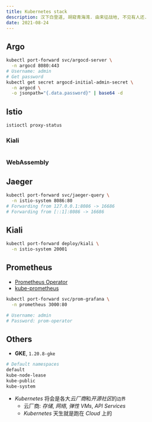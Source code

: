 ```yaml
---
title: Kubernetes stack
description: 汉下白登道, 胡窥青海湾. 由来征战地, 不见有人还.
date: 2021-08-24
---
```


## Argo

```zsh
kubectl port-forward svc/argocd-server \
  -n argocd 8080:443
# Username: admin
# Get password
kubectl get secret argocd-initial-admin-secret \
  -n argocd \
  -o jsonpath="{.data.password}" | base64 -d
```

## Istio

```zsh
istioctl proxy-status
```

### Kiali

```zsh
```

### WebAssembly

## Jaeger

```zsh
kubectl port-forward svc/jaeger-query \
  -n istio-system 8086:80
# Forwarding from 127.0.0.1:8086 -> 16686
# Forwarding from [::1]:8086 -> 16686
```

## Kiali

```zsh
kubectl port-forward deploy/kiali \
  -n istio-system 20001
```

## Prometheus

* [Prometheus Operator](https://github.com/prometheus-operator/prometheus-operator)
* [kube-prometheus](https://github.com/prometheus-operator/kube-prometheus)

```zsh
kubectl port-forward svc/prom-grafana \
  -n prometheus 3000:80

# Username: admin
# Password: prom-operator
```

## Others

* **GKE**, `1.20.8-gke`

```zsh
# Default namespaces
default
kube-node-lease
kube-public
kube-system
```

* *Kubernetes* 将会是各大*云厂商*和*开源社区*的`边界`
  - 云厂商: *存储*, *网络*, *弹性 VMs*, *API Services*
  - *Kubernetes* 天生就是跑在 *Cloud* 上的
